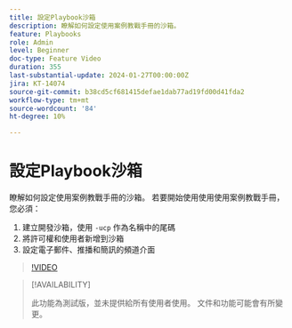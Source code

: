 ```yaml
---
title: 設定Playbook沙箱
description: 瞭解如何設定使用案例教戰手冊的沙箱。
feature: Playbooks
role: Admin
level: Beginner
doc-type: Feature Video
duration: 355
last-substantial-update: 2024-01-27T00:00:00Z
jira: KT-14074
source-git-commit: b38cd5cf681415defae1dab77ad19fd00d41fda2
workflow-type: tm+mt
source-wordcount: '84'
ht-degree: 10%

---
```



# 設定Playbook沙箱

瞭解如何設定使用案例教戰手冊的沙箱。 若要開始使用使用使用案例教戰手冊，您必須：

1. 建立開發沙箱，使用 `-ucp` 作為名稱中的尾碼
1. 將許可權和使用者新增到沙箱
1. 設定電子郵件、推播和簡訊的頻道介面

>[!VIDEO](https://video.tv.adobe.com/v/3426987/?learn=on)

>[!AVAILABILITY]
>
>此功能為測試版，並未提供給所有使用者使用。 文件和功能可能會有所變更。